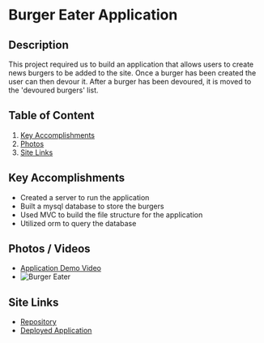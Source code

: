 # Burger Eater Application
## Description
This project required us to build an application that allows users to create news burgers to be added to the site. Once a burger has been created the user can then devour it. After a burger has been devoured, it is moved to the 'devoured burgers' list.   
## Table of Content

1. [Key Accomplishments](#accomplishments) 
2. [Photos](#photos)
3. [Site Links](#siteLinks)

<a name="accomplishments"></a>
## Key Accomplishments
* Created a server to run the application
* Built a mysql database to store the burgers
* Used MVC to build the file structure for the application
* Utilized orm to query the database

<a name="photos"></a>
## Photos / Videos
* [Application Demo Video](/public/assets/Burger-Eater-Demo.gif)
* ![Burger Eater](/public/assets/Burger-App-Image.jpg)

<a name="siteLinks"></a>
## Site Links
* [Repository](https://github.com/tlatta13/burger-eater.git)
* [Deployed Application](https://infinite-eyrie-87287.herokuapp.com/)